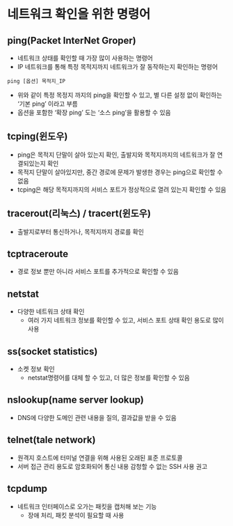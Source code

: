 # 네트워크 확인을 위한 명령어
## ping(Packet InterNet Groper)
- 네트워크 상태를 확인할 때 가장 많이 사용하는 명령어
- IP 네트워크를 통해 특정 목적지까지 네트워크가 잘 동작하는지 확인하는 명령어

```
ping [옵션] 목적지_IP
```

- 위와 같이 특정 목정지 까지의 ping을 확인할 수 있고, 별 다른 설정 없이 확인하는 ‘기본 ping’ 이라고 부름
- 옵션을 포함한 ‘확장 ping’ 도는 ‘소스 ping’을 활용할 수 있음

## tcping(윈도우)
- ping은 목적지 단말이 살아 있는지 확인, 출발지와 목적지까지의 네트워크가 잘 연결되있는지 확인
- 목적지 단말이 살아있지만, 중간 경로에 문제가 발생한 경우는 ping으로 확인할 수 없음
- tcping은 해당 목적지까지의 서비스 포트가 정상적으로 열려 있는지 확인할 수 있음

## tracerout(리눅스) / tracert(윈도우)
- 출발지로부터 통신하거나, 목적지까지 경로를 확인

## tcptraceroute
- 경로 정보 뿐만 아니라 서비스 포트를 추가적으로 확인할 수 있음

## netstat
- 다양한 네트워크 상태 확인
	- 여러 가지 네트워크 정보를 확인할 수 있고, 서비스 포트 상태 확인 용도로 많이 사용

## ss(socket statistics)
- 소켓 정보 확인
	- netstat명령어를 대체 할 수 있고, 더 많은 정보를 확인할 수 있음

## nslookup(name server lookup)
- DNS에 다양한 도메인 관련 내용을 질의, 결과값을 받을 수 있음

## telnet(tale network)
- 원격지 호스트에 터미널 연결을 위해 사용된 오래된 표준 프로토콜
- 서버 접근 관리 용도로 암호화되어 통신 내용 감청할 수 없는 SSH 사용 권고

## tcpdump
- 네트워크 인터페이스로 오가는 패킷을 캡처해 보는 기능
	- 장애 처리, 패킷 분석이 필요할 때 사용
